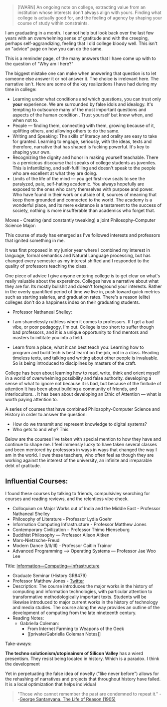 
>[!WARN]
>An ongoing note on college, extracting value from an institution whose interests don't always align with yours. Finding what college is actually good for, and the feeling of agency by shaping your course of study within constraints. 

I am graduating in a month. I cannot help but look back over the last few years with an overwhelming sense of gratitude and with the creeping, perhaps self-aggrandizing, feeling that I did college bloody well. This isn't an "advice" page on how you can do the same. 

This is a reminder page, of the many answers that I have come up with to the question of "Why am I here?"

The biggest mistake one can make when answering that question is to let someone else answer it or not answer it. The choice is irrelevant here. The narrative isn't. Here are some of the key realizations I have had during my time in college: 

- Learning under what conditions and which questions, you can trust only **your** experience. We are surrounded by false idols and idealogy. It's tempting to outsource many of the most important questions and aspects of the human condition . Trust yourself but know when, and when not to. 
- People — finding them, connecting with them, growing because of it, uplifting others, and allowing others to do the same. 
- Writing and Speaking: The skills of literacy and orality are easy to take for granted. Learning to engage, seriously, with the ideas, texts and therefore, narrative that has shaped is fucking powerful. It's key to shaping your own. 
- Recognizing the dignity and honor in making yourself teachable. There is a pernicious discourse that speaks of college students as juveniles. This is infantilizing, and self-fulfilling and doesn't speak to the people who are excellent at what they are doing. 
- Limits of the life of the mind  — you get first-row seats to see the paralyzed, pale, self-hating academic. You always hopefully are exposed to the ones who carry themselves with purpose and power. Who have found in their work or outside of it, sources of meaning that keep them grounded and connected to the world. The academy is a wonderful place, and its mere existence is a testament to the success of society, nothing is more insufferable than academics who forget that. 



Moves - Creating (and constantly tweaking) a joint Philosophy-Computer Science Major:

This course of study has emerged as I've followed interests and professors that ignited something in me. 

It was first proposed in my junior year where I combined my interest in language, formal semantics and Natural Language processing, but has changed every semester as my interest shifted and I responded to the quality of professors teaching the class. 

One piece of advice I give anyone entering college is to get clear on what's really valuable about the expereince. Colleges have a narrative about what they are for. Its mostly bullshit and doesn't foreground your interests.  Rather in the overly quantified period of time we live in, push toward quick metrics such as starting salaries, and graduation rates. There's a reason (elite) colleges don't do a happiness index on their graduating students. 

- Professor Nathaneal Shelley: 



- I am shamelessly ruthless when it comes to professors. If I get a bad vibe, or poor pedagogy, I'm out. College is too short to suffer though bad professors, and it is a unique opportunity to find mentors and masters to inititate you into a field.

- Learn from a place, what it can best teach you:
Learning how to program and build tech is best learnt on the job, not in a class. Reading timeless texts, and talking and writing about other people is invaluable. So is being introduced to disciplines by masters of the craft. 

College has been about learning how to read, write, think and orient myself in a world of overwhelming possibility and false authority.  developing a sense of what to ignore not because it is bad, but because of the finitude of attention
It has been about building a community of friends, and interlocultors.  . It has been about developing an Ethic of Attention — what is worth paying attention to. 


A series of courses that have combined Philosophy-Computer Science and History in order to answer the question:
- How do we transmit and represent knowledge to digital systems?
- Who gets to and why? 
This


Below are the courses I've taken with special mention to how they have and continue to shape me. I feel immensly lucky to have taken several classes and been mentored by professors in ways in ways that changed the way I am in the world. I owe these teachers, who often feel as though they are working against the interest of the university, an infinite and irreparable debt of gratitude.

## **Influential Courses:**

I found these courses by talking to friends, compulsivley searching for courses and reading reviews, and the relentless vibe check.

- Colloquium on Major Works out of India and the Middle East - Professor Nathaneal Shelley
- Philosophy of Literature - Professor Lydia Goehr
- Information Computing Infrastructure - Professor Matthew Jones
- Contemporary Civilization – Professor Thimo Hienseburg
- Buddhist Philosophy — Professor Alison Aitken
- Marx-Nietzsche-Freud
- Modern Dance (I/II/III) - Professor Caitlin Trainor
- Advanced Programming --> Operating Systems — Professor Jae Woo Lee


Title: [Information—Computing—Infrastructure](http://www.columbia.edu/cu/bulletin/uwb/#/cu/bulletin/uwb/subj/HIST/GR8479-20223-001)
- Graduate Seminar (History GR8479)
- Professor Matthew Jones - [Twitter](https://twitter.com/nescioquid)
- Description: The course introduces the major works in the history of computing and information technologies, with particular attention to transformative methodologically important texts. Students will be likewise introduced to major current works in the history of technology and media studies. The course along the way provides an outline of the development of computing from the late nineteenth century.
- Reading Notes:
	- Gabriella Coleman:
		- From Internet Farming to Weapons of the Geek
		- [[private/Gabriella Coleman Notes]]


 Take-aways:
 
 **The techno solutionism/utopinainsm of Silicon Valley** has a wierd presentism. They resist being located in history. Which is a paradox. I think the development
 
Yet in perpetuating the false idea of novelty ("like never before") allows for the rehashing of narratives and projects that throughout history have failed. It is a local optimization that helps individual 

> "Those who cannot remember the past are condemned to repeat it." --[George Santanyana, The Life of Reason (1905)](https://americanart.si.edu/artwork/those-who-cannot-remember-past-are-condemned-repeat-it-george-santayana-life-reason-1905)
